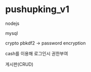 # pushupking_v1

nodejs

mysql

crypto pbkdf2 -> password encryption

cash를 이용해 로그인시 권한부여

게시판(CRUD)
